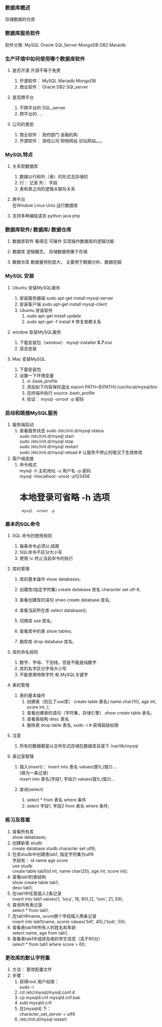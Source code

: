 ### 数据库概述
存储数据的仓库

### 数据库服务软件
软件分类: MySQL  Oracle  SQl_Server  MongoDB   DB2  Maraidb

### 生产环境中如何使用哪个数据库软件
1. 是否开源   开源不等于免费  
    1. 开源软件： MySQL   Mariadb     MongoDB
    2. 商业软件： Oracle  DB2   SQl_server

2. 是否跨平台
    1. 不跨平台的 SQL_server
    2. 跨平台的: ...

3. 公司的类型
    1. 商业软件： 政府部门  金融机构
    2. 开源软件： 游戏公司  购物网站  论坛网站。。。

### MySQL特点
1. 关系型数据库  
    1. 数据以行和列（表）的形式去存储的  
    2. 行： 记录          列： 字段  
    3. 表和表之间的逻辑关联叫关系  
2. 跨平台  
    在Window Linux Unix 运行数据库  
 
3. 支持多种编程语言
    python   java   php


### 数据库软件/ 数据库/ 数据仓库
1. 数据库软件
    看得见 可操作  实现操作数据库的逻辑功能

2. 数据库
    逻辑概念， 存储数据侧重于存储

3. 数据仓库
    数据量特别庞大， 主要用于数据分析、数据挖掘


### MySQL 安装
1. Ubuntu 安装MySQL服务
    1. 安装服务器端
        sudo apt-get install mysql-server
    2. 安装客户端
        sudo apt-get install mysql-client
    3. Ubuntu 安装软件
        1. sudo apt-get install update
        2. sudo apt-get -f install  # 修复依赖关系
2. window 安装MySQL服务
    1. 下载安装包（window）
        mysql-installer ***5.7***.msi
    2. 双击安装

3. Mac 安装MySQL
    1. 下载安装包
    2. 设置一下环境变量
        1. vi .base_profile
        2. 添加如下内容保存退出
            export PATH=${PATH}:/usr/local/mysql/bin
        3. 在终端中执行 source .bash_profile
        4. 验证： mysql -urroot -p 密码

### 启动和链接MySQL服务
1. 服务端启动
    1. 查看服务状态
        sudo /etc/init.d/mysql status  
        sudo /etc/init.d/mysql start  
        sudo /etc/init.d/mysql stop  
        sudo /etc/init.d/mysql restart  
        sudo /etc/init.d/mysql reload   # 让服务不停止的情况下生效修改  
2. 客户端连接
    1. 命令格式  
        mysql -h 主机地址 -u 用户名 -p 密码   
        mysql -hlocalhost -uroot -p123456    
        # 本地登录可省略  -h 选项    
            mysql -uroot -p    
  
### 基本的SQL命令
1. SQL 命令的使用规则
    1. 每条命令必须以;结尾
    2. SQL命令不区分大小写
    3. 使用 \c 终止当前命令的执行

2. 库的管理
    1. 库的基本操作
        show databases;
    2. 创建库(指定字符集)
        create database 库名 character set utf-8;

    3. 查看创建库的语句
        shwo create database 库名;

    4. 查看当前所在库
        select database();

    5. 切换库
        use 库名;

    6. 查看库中的表
        show tables;

    7. 删除库
        drop database 库名;
3. 库的命名规则
    1. 数字、字母、下划线，但是不能是纯数字
    2. 库的名字区分字母大小写
    3. 不能使用特殊字符 和 MySQL关键字

4. 表的管理
    1. 表的基本操作
        1. 创建表（别忘了use库）
            create table 表名(
                name char(10),
                age int,
                score int,
            );
        2. 查看创建表的语句（字符集，存储引擎）
            show create table 表名;
        3. 查看表结构
            desc 表名
        4. 删除表
            drop table 表名;
        sudo -i   # 获得超级权限

5. 注意
    1. 所有的数据都是以文件形式存储在数据库目录下
        /var/lib/mysql

6. 表记录管理
    1. 插入(insert)：
        insert into 表名 values(值1),(值2)....    
        (值为一条记录)   
        insert into 表名(字段1, 字段2) values(值1),(值2)...   

    2. 查询(select)
        1. select * from 表名 where 条件
        2. select 字段1, 字段2 from 表名 where 条件;

### 练习及答案
1. 查看所有库  
	show databases;
2. 创建新表 studb  
	create database studb character set utf8;
3. 在库studb中创建表tab1, 指定字符集为utf8  
	字段有： id name age score   
    use studb  
	create table tab1(id int, name char(20), age int, score int);  
4. 查看tab1的表结构  
	show create table tab1;  
	desc tab1;  
5. 在tab1中任意插入2条记录  
	insert into tab1 values(1, 'lucy', 18, 80),(2, 'tom', 21, 59);  
6. 查询所有表记录  
	select * from tab1;  
7. 在tab1中name, score俩个字段插入两条记录  
	insert into tab1(name, score) values('bill', 40),('bob', 50);  
8. 查看表tab1中所有人的姓名和年龄  
	select name, age from tab1;  
9. 查看表tab1中成绩及格的学生信息（高于60分）  
	select * from tab1 where score > 60;  


### 更改库的默认字符集
1. 方法： 更改配置文件
2. 步骤：
    1. 获得root 用户权限：  
        sudo -i  
    2. cd /etc/mysql/mysql.conf.d
    3. cp mysqld.cnf mysqld.cnf.bak
    4. subl mysqld.cnf
    5. 在[mysqld] 下：  
        character_set_server = utf8  
    6. /etc/init.d/mysql restart  

